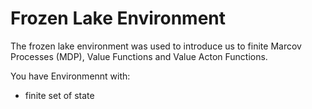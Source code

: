 # Frozen Lake Environment

The frozen lake environment was used to introduce us to finite Marcov Processes (MDP), Value Functions and Value Acton Functions.

You have Environmennt with: 
- finite set of state

